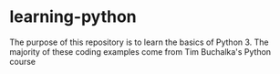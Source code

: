 # learning-python
The purpose of this repository is to learn the basics of Python 3.
The majority of these coding examples come from Tim Buchalka's Python course
